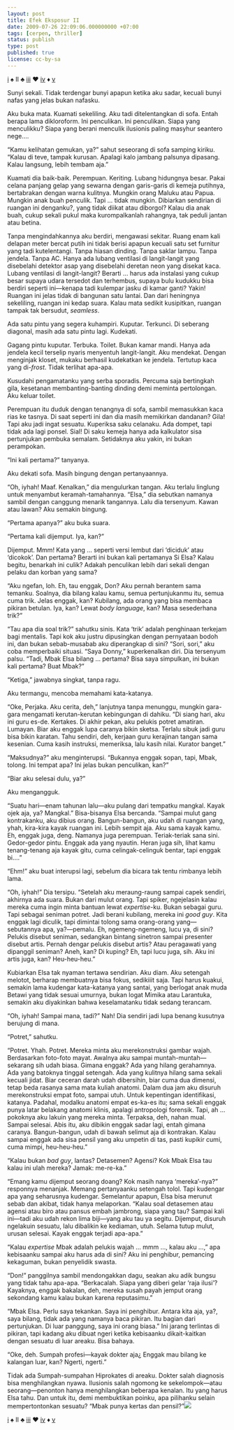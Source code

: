 ```yaml
--- 
layout: post 
title: Efek Eksposur II 
date: 2009-07-26 22:09:06.000000000 +07:00 
tags: [cerpen, thriller]
status: publish 
type: post 
published: true 
license: cc-by-sa
---
```


<p class='mr'><a href="{{ site.baseurl }}/2009/07/26/fx-1">i</a> ♠ II ♣ <a href="{{ site.baseurl }}/2009/07/26/fx-3">iii</a> ♥ <a href="{{ site.baseurl }}/2009/07/26/fx-4">iv</a> ♦ <a href="{{ site.baseurl }}/2009/07/26/fx-5">v</a></p>

<p class='ni'>Sunyi sekali. Tidak terdengar bunyi apapun ketika aku sadar, kecuali bunyi nafas yang jelas bukan nafasku.</p>

Aku buka mata. Kuamati sekeliling. Aku tadi ditelentangkan di sofa. Entah berapa lama dikloroform. Ini penculikan. Ini penculikan. Siapa yang menculikku? Siapa yang berani menculik ilusionis paling masyhur seantero nege….

“Kamu kelihatan gemukan, ya?” sahut seseorang di sofa samping kiriku. “Kalau di teve, tampak kurusan. Apalagi kalo jambang palsunya dipasang. Kalau langsung, lebih tembam aja.”

Kuamati dia baik-baik. Perempuan. Keriting. Lubang hidungnya besar. Pakai celana panjang gelap yang sewarna dengan garis-garis di kemeja putihnya, bertabrakan dengan warna kulitnya. Mungkin orang Maluku atau Papua. Mungkin anak buah penculik. Tapi … tidak mungkin. Dibiarkan sendirian di ruangan ini denganku?, yang tidak diikat atau diborgol? Kalau dia anak buah, cukup sekali pukul maka kurompalkanlah rahangnya, tak peduli jantan atau betina.

Tanpa mengindahkannya aku berdiri, mengawasi sekitar. Ruang enam kali delapan meter bercat putih ini tidak berisi apapun kecuali satu set furnitur yang tadi kutelentangi. Tanpa hiasan dinding. Tanpa saklar lampu. Tanpa jendela. Tanpa AC. Hanya ada lubang ventilasi di langit-langit yang disebelahi detektor asap yang disebelahi deretan neon yang disekat kaca. Lubang ventilasi di langit-langit? Berarti … harus ada instalasi yang cukup besar supaya udara tersedot dan terhembus, supaya bulu kudukku bisa berdiri seperti ini—kenapa tadi kulempar jasku di kamar ganti? Yakin! Ruangan ini jelas tidak di bangunan satu lantai. Dan dari heningnya sekeliling, ruangan ini kedap suara. Kalau mata sedikit kusipitkan, ruangan tampak tak bersudut, *seamless*.

Ada satu pintu yang segera kuhampiri. Kuputar. Terkunci. Di seberang diagonal, masih ada satu pintu lagi. Kudekati.

Gagang pintu kuputar. Terbuka. Toilet. Bukan kamar mandi. Hanya ada jendela kecil terselip nyaris menyentuh langit-langit. Aku mendekat. Dengan menginjak kloset, mukaku berhasil kudekatkan ke jendela. Tertutup kaca yang di-*frost*. Tidak terlihat apa-apa.

Kusudahi pengamatanku yang serba sporadis. Percuma saja bertingkah gila, kesetanan membanting-banting dinding demi meminta pertolongan. Aku keluar toilet.

Perempuan itu duduk dengan tenangnya di sofa, sambil memasukkan kaca rias ke tasnya. Di saat seperti ini dan dia masih memikirkan dandanan? Gila! Tapi aku jadi ingat sesuatu. Kuperiksa saku celanaku. Ada dompet, tapi tidak ada lagi ponsel. Sial! Di saku kemeja hanya ada kalkulator sisa pertunjukan pembuka semalam. Setidaknya aku yakin, ini bukan perampokan.

“Ini kali pertama?” tanyanya.

Aku dekati sofa. Masih bingung dengan pertanyaannya.

“Oh, iyhah! Maaf. Kenalkan,” dia mengulurkan tangan. Aku terlalu linglung untuk menyambut keramah-tamahannya. “Elsa,” dia sebutkan namanya sambil dengan canggung menarik tangannya. Lalu dia tersenyum. Kawan atau lawan? Aku semakin bingung.

“Pertama apanya?” aku buka suara.

“Pertama kali dijemput. Iya, kan?”

Dijemput. Mmm! Kata yang … seperti versi lembut dari ‘diciduk’ atau ‘dicokok’. Dan pertama? Berarti ini bukan kali pertamanya Si Elsa? Kalau begitu, benarkah ini culik? Adakah penculikan lebih dari sekali dengan pelaku dan korban yang sama?

“Aku ngefan, loh. Eh, tau enggak, Don? Aku pernah berantem sama temanku. Soalnya, dia bilang kalau kamu, semua pertunjukanmu itu, semua cuma trik. Jelas enggak, kan? Kubilang, ada orang yang bisa membaca pikiran betulan. Iya, kan? Lewat *body language*, kan? Masa sesederhana trik?”

“Tau apa dia soal trik?” sahutku sinis. Kata ‘trik’ adalah penghinaan terkejam bagi mentalis. Tapi kok aku justru dipusingkan dengan pernyataan bodoh ini, dan bukan sebab-musabab aku diperangkap di sini? “Sori, sori,” aku coba memperbaiki situasi. “Saya Donny,” kuperkenalkan diri. Dia tersenyum palsu. “Tadi, Mbak Elsa bilang … pertama? Bisa saya simpulkan, ini bukan kali pertama? Buat Mbak?”

“Ketiga,” jawabnya singkat, tanpa ragu.

Aku termangu, mencoba memahami kata-katanya.

“Oke, Perjaka. Aku cerita, deh,” lanjutnya tanpa menunggu, mungkin gara-gara mengamati kerutan-kerutan kebingungan di dahiku. “Di siang hari, aku ini guru es-de. Kertakes. Di akhir pekan, aku pelukis potret amatiran. Lumayan. Biar aku enggak lupa caranya bikin sketsa. Terlalu sibuk jadi guru bisa bikin karatan. Tahu sendiri, deh, kerjaan guru kerajinan tangan sama kesenian. Cuma kasih instruksi, memeriksa, lalu kasih nilai. Kurator banget.”

“Maksudnya?” aku menginterupsi. “Bukannya enggak sopan, tapi, Mbak, tolong. Ini tempat apa? Ini jelas bukan penculikan, kan?”

“Biar aku selesai dulu, ya?”

Aku mengangguk.

“Suatu hari—enam tahunan lalu—aku pulang dari tempatku mangkal. Kayak ojek aja, ya? Mangkal.” Bisa-bisanya Elsa bercanda. “Sampai mulut gang kontrakanku, aku dibius orang. Bangun-bangun, aku udah di ruangan yang, yhah, kira-kira kayak ruangan ini. Lebih sempit aja. Aku sama kayak kamu. Eh, enggak juga, deng. Namanya juga perempuan. Teriak-teriak sana sini. Gedor-gedor pintu. Enggak ada yang nyautin. Heran juga sih, lihat kamu tenang-tenang aja kayak gitu, cuma celingak-celinguk bentar, tapi enggak bi….”

“Ehm!” aku buat interupsi lagi, sebelum dia bicara tak tentu rimbanya lebih lama.

“Oh, iyhah!” Dia tersipu. “Setelah aku meraung-raung sampai capek sendiri, akhirnya ada suara. Bukan dari mulut orang. Tapi spiker, ngejelasin kalau mereka cuma ingin minta bantuan lewat *expertise*-ku. Bukan sebagai guru. Tapi sebagai seniman potret. Jadi berani kubilang, mereka ini *good guy*. Kita enggak lagi diculik, tapi dimintai tolong sama orang-orang yang—sebutannya apa, ya?—pemalu. Eh, ngemeng-ngemeng, lucu ya, di sini? Pelukis disebut seniman, sedangkan bintang sinetron sampai presenter disebut artis. Pernah dengar pelukis disebut artis? Atau peragawati yang dipanggil seniman? Aneh, kan? Di kuping? Eh, tapi lucu juga, sih. Aku ini artis juga, kan? Heu-heu-heu.”

Kubiarkan Elsa tak nyaman tertawa sendirian. Aku diam. Aku setengah melotot, berharap membuatnya bisa fokus, sedikiiit saja. Tapi harus kuakui, semakin lama kudengar kata-katanya yang santai, yang berlogat anak muda Betawi yang tidak sesuai umurnya, bukan logat Mimika atau Larantuka, semakin aku diyakinkan bahwa keselamatanku tidak sedang terancam.

“Oh, iyhah! Sampai mana, tadi?” Nah! Dia sendiri jadi lupa benang kusutnya berujung di mana.

“Potret,” sahutku.

“Potret. Yhah. Potret. Mereka minta aku merekonstruksi gambar wajah. Berdasarkan foto-foto mayat. Awalnya aku sampai muntah-muntah—sekarang sih udah biasa. Gimana enggak? Ada yang hilang gerahamnya. Ada yang batoknya tinggal setengah. Ada yang kulitnya hilang sama sekali kecuali jidat. Biar ceceran darah udah dibersihin, biar cuma dua dimensi, tetap beda rasanya sama mata kuliah anatomi. Dalam dua jam aku disuruh merekonstruksi empat foto, sampai utuh. Untuk kepentingan identifikasi, katanya. Padahal, modalku anatomi empat es-ka-es itu; sama sekali enggak punya latar belakang anatomi klinis, apalagi antropologi forensik. Tapi, ah … pokoknya aku lakuin yang mereka minta. Terpaksa, deh, nahan mual. Sampai selesai. Abis itu, aku dibikin enggak sadar lagi, entah gimana caranya. Bangun-bangun, udah di bawah selimut aja di kontrakan. Kalau sampai enggak ada sisa pensil yang aku umpetin di tas, pasti kupikir cumi, cuma mimpi, heu-heu-heu.”

“Kalau bukan *bad guy*, lantas? Detasemen? Agensi? Kok Mbak Elsa tau kalau ini ulah mereka? Jamak: me-re-ka.”

“Emang kamu dijemput seorang doang? Kok masih nanya ‘mereka’-nya?” responnya menanjak. Memang pertanyaanku setengah tolol. Tapi kudengar apa yang seharusnya kudengar. Semelantur apapun, Elsa bisa merunut sebab dan akibat, tidak hanya melaporkan. “Kalau soal detasemen atau agensi atau biro atau pansus embah jambrong, siapa yang tau? Sampai kali ini—tadi aku udah rekon lima biji—yang aku tau ya segitu. Dijemput, disuruh ngelakuin sesuatu, lalu dibalikin ke kediaman, utuh. Selama tutup mulut, urusan selesai. Kayak enggak terjadi apa-apa.”

“Kalau *expertise* Mbak adalah pelukis wajah … mmm …, kalau aku …,” apa kebisaanku sampai aku harus ada di sini? Aku ini penghibur, pemancing kekaguman, bukan penyelidik swasta.

“Don!” panggilnya sambil mendongakkan dagu, seakan aku adik bungsu yang tidak tahu apa-apa. “Berkacalah. Siapa yang diberi gelar ‘raja ilusi’? Kayaknya, enggak bakalan, deh, mereka susah payah jemput orang sekondang kamu kalau bukan karena reputasimu.”

“Mbak Elsa. Perlu saya tekankan. Saya ini penghibur. Antara kita aja, ya?, saya bilang, tidak ada yang namanya baca pikiran. Itu bagian dari pertunjukan. Di luar panggung, saya ini orang biasa.” Ini jarang terlintas di pikiran, tapi kadang aku dibuat ngeri ketika kebisaanku dikait-kaitkan dengan sesuatu di luar areaku. Bisa bahaya.

“Oke, deh. Sumpah profesi—kayak dokter aja¿ Enggak mau bilang ke kalangan luar, kan? Ngerti, ngerti.”

Tidak ada Sumpah-sumpahan Hiprokates di areaku. Dokter salah diagnosis bisa menghilangkan nyawa. Ilusionis salah ngomong ke sekelompok—atau seorang—penonton hanya menghilangkan beberapa kenalan. Itu yang harus Elsa tahu. Dan untuk itu, demi membuktikan poinku, apa pilihanku selain mempertontonkan sesuatu? “Mbak punya kertas dan pensil?”![](assets/fx-2)

<p class='mr'><a href="{{ site.baseurl }}/2009/07/26/fx-1">i</a> ♠ II ♣ <a href="{{ site.baseurl }}/2009/07/26/fx-3">iii</a> ♥ <a href="{{ site.baseurl }}/2009/07/26/fx-4">iv</a> ♦ <a href="{{ site.baseurl }}/2009/07/26/fx-5">v</a></p>

